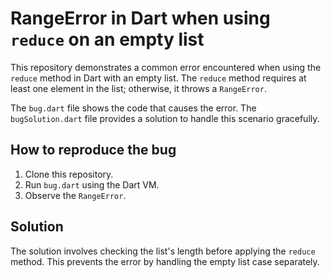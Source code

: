 # RangeError in Dart when using `reduce` on an empty list

This repository demonstrates a common error encountered when using the `reduce` method in Dart with an empty list.  The `reduce` method requires at least one element in the list; otherwise, it throws a `RangeError`.

The `bug.dart` file shows the code that causes the error. The `bugSolution.dart` file provides a solution to handle this scenario gracefully.

## How to reproduce the bug

1. Clone this repository.
2. Run `bug.dart` using the Dart VM.
3. Observe the `RangeError`.

## Solution

The solution involves checking the list's length before applying the `reduce` method.  This prevents the error by handling the empty list case separately.
